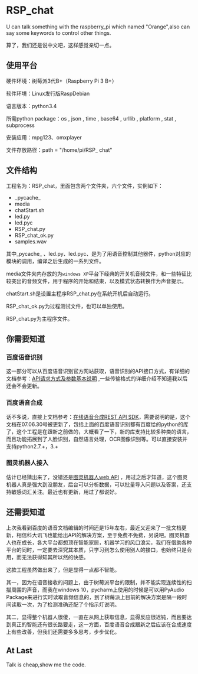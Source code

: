 # RSP_chat
U can talk something with the raspberry_pi which named "Orange",also can say some keywords to control other things.

算了，我们还是说中文吧，这样感觉亲切一点。

## 使用平台

硬件环境：树莓派3代B+（Raspberry Pi 3 B+）

软件环境：Linux发行版RaspDebian

语言版本：python3.4

所需python package：os , json , time , base64 , urllib , platform , stat , subprocess 

安装应用：mpg123、omxplayer

文件存放路径：path = "/home/pi/RSP_ chat"

## 文件结构

工程名为：RSP_chat，里面包含两个文件夹，六个文件，实例如下：

- \_pycache\_ 
- media
- chatStart.sh
- led.py
- led.pyc
- RSP_chat.py
- RSP_chat_ok.py
- samples.wav

其中\_pycache_ 、led.py、led.pyc、是为了用语音控制其他器件，python对应的模块的调用，编译之后生成的一系列文件。

media文件夹内存放的为`windows XP`平台下经典的开关机音频文件，和一些特征比较突出的音频文件，用于程序的开始和结束，以及模式状态转换作为声音提示。

chatStart.sh是设置主程序RSP_chat.py在系统开机后自动运行。

RSP_chat_ok.py为过程测试文件，也可以单独使用。

RSP_chat.py为主程序文件。

## 你需要知道

### 百度语音识别

这一部分可以从百度语音识别官方网站获取，语音识别的API接口方式，有详细的文档参考：[API请求方式及参数基本说明](http://yuyin.baidu.com/docs/asr/57) ,一些传输格式的详细介绍不知道我以后还会不会更新。

### 百度语音合成

话不多说，直接上文档参考：[在线语音合成REST API SDK](http://yuyin.baidu.com/docs/tts/196)，需要说明的是，这个文档在07.06.30号被更新了，包括上面的百度语音识别都有百度给的python的库了，这个工程是在跟新之前做的，大概看了一下，新的库支持比较多种类的语言，而且功能拓展到了人脸识别，自然语言处理，OCR图像识别等。可以直接安装并支持python2.7.+，3.+

### 图灵机器人接入

估计已经猜出来了，没错还是[图灵机器人web API](http://www.tuling123.com/help/h_cent_webapi.jhtml?nav=doc) ，用过之后才知道，这个图灵机器人真是强大到没朋友，后台可以分析数据，可以批量导入问题以及答案，还支持敏感词汇关注。最近也有更新，用过了都说好。

## 还需要知道

上次我看到百度的语音文档编辑的时间还是15年左右，最近又迎来了一批文档更新，相信科大讯飞也能给出API的解决方案，至于免费不免费，另说吧。图灵机器人也在成长，各大平台都想顶在智能家居，机器学习的风口浪尖，我们在借助各种平台的同时，一定要去深究其本质，只学习到怎么使用别人的接口，也始终只是会用，而无法获得知其所以然的快感。

这款工程虽然做出来了，但是显得一点都不智能。

其一，因为在语音接收的问题上，由于树莓派平台的限制，并不能实现连续性的扫描周围的声音，而我在windows 10，pycharm上使用的时候是可以用PyAudio Package来进行实时读取音频信息的，到了树莓派上目前的解决方案是隔一段时间读取一次，为了检测准确还配了个指示灯说明。

其二，显得整个机器人很傻，一直在从网上获取信息，显得反应很迟钝，而且要达到真正的智能还有很长路要走，这一方面，百度语音合成跟新之后应该在合成速度上有些改善，但我们还需要多多思考，步步优化。

## At Last

Talk is cheap,show me the code.